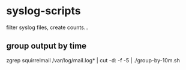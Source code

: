 # syslog-scripts
filter syslog files, create counts...

## group output by time

zgrep squirrelmail /var/log/mail.log* | cut -d: -f -5 | ./group-by-10m.sh


